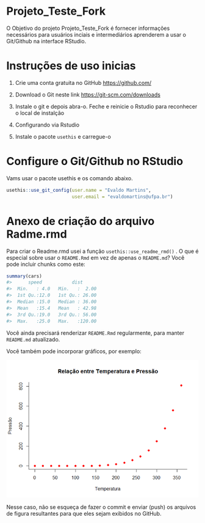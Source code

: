 
<!-- README.md is generated from README.Rmd. Please edit that file -->

# Projeto_Teste_Fork

<!-- badges: start -->
<!-- badges: end -->

O Objetivo do projeto Projeto_Teste_Fork é fornecer informações
necessários para usuários inciais e intermediários aprenderem a usar o
Git/Github na interface RStudio.

# Instruções de uso inicias

1.  Crie uma conta gratuita no GitHub <https://github.com/>

2.  Download o Git neste link <https://git-scm.com/downloads>

3.  Instale o git e depois abra-o. Feche e reinicie o Rstudio para
    reconhecer o local de instalção

4.  Configurando via Rstudio

5.  Instale o pacote `usethis` e carregue-o

# Configure o Git/Github no RStudio

Vams usar o pacote usethis e os comando abaixo.

``` r
usethis::use_git_config(user.name = "Evaldo Martins", 
                        user.email = "evaldomartins@ufpa.br")
```

# Anexo de criação do arquivo Radme.rmd

Para criar o Readme.rmd usei a função `usethis::use_readme_rmd()` . O
que é especial sobre usar o `README.Rmd` em vez de apenas o `README.md`?
Você pode incluir chunks como este:

``` r
summary(cars)
#>      speed           dist       
#>  Min.   : 4.0   Min.   :  2.00  
#>  1st Qu.:12.0   1st Qu.: 26.00  
#>  Median :15.0   Median : 36.00  
#>  Mean   :15.4   Mean   : 42.98  
#>  3rd Qu.:19.0   3rd Qu.: 56.00  
#>  Max.   :25.0   Max.   :120.00
```

Você ainda precisará renderizar `README.Rmd` regularmente, para manter
`README.md` atualizado.

Você também pode incorporar gráficos, por exemplo:

![](README_files/figure-gfm/pressure-1.png)<!-- -->

Nesse caso, não se esqueça de fazer o commit e enviar (push) os arquivos
de figura resultantes para que eles sejam exibidos no GitHub.
